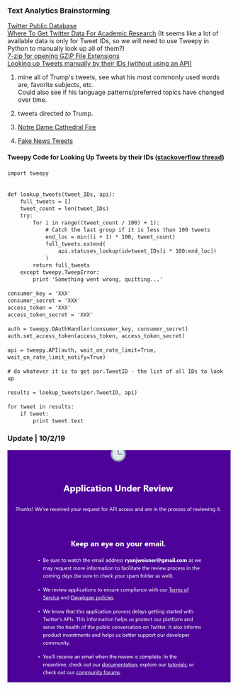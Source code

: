 ### Text Analytics Brainstorming

[Twitter Public Database](https://www.docnow.io/catalog/)  
[Where To Get Twitter Data For Academic Research](https://gwu-libraries.github.io/sfm-ui/posts/2017-09-14-twitter-data)
(It seems like a lot of available data is only for Tweet IDs, so we will need to use Tweepy in Python to manually look up all of them?)  
[7-zip for opening GZIP File Extensions](https://www.7-zip.org/)  
[Looking up Tweets manually by their IDs (without using an API)](https://www.bram.us/2017/11/22/accessing-a-tweet-using-only-its-id-and-without-the-twitter-api/)

1) mine all of Trump's tweets, see what his most commonly used words are, favorite subjects, etc.  
Could also see if his language patterns/preferred topics have changed over time. 

2) tweets directed *to* Trump.

3) [Notre Dame Cathedral Fire](https://digital.library.unt.edu/ark:/67531/metadc1477117/m1/)

4) [Fake News Tweets](https://archive.org/details/fakenews-tweets)

#### Tweepy Code for Looking Up Tweets by their IDs ([stackoverflow thread](https://stackoverflow.com/questions/44581647/retrieving-a-list-of-tweets-using-tweet-id-in-tweepy))
```
import tweepy


def lookup_tweets(tweet_IDs, api):
    full_tweets = []
    tweet_count = len(tweet_IDs)
    try:
        for i in range((tweet_count / 100) + 1):
            # Catch the last group if it is less than 100 tweets
            end_loc = min((i + 1) * 100, tweet_count)
            full_tweets.extend(
                api.statuses_lookup(id=tweet_IDs[i * 100:end_loc])
            )
        return full_tweets
    except tweepy.TweepError:
        print 'Something went wrong, quitting...'

consumer_key = 'XXX'
consumer_secret = 'XXX'
access_token = 'XXX'
access_token_secret = 'XXX'

auth = tweepy.OAuthHandler(consumer_key, consumer_secret)
auth.set_access_token(access_token, access_token_secret)

api = tweepy.API(auth, wait_on_rate_limit=True, wait_on_rate_limit_notify=True)

# do whatever it is to get por.TweetID - the list of all IDs to look up

results = lookup_tweets(por.TweetID, api)

for tweet in results:
    if tweet:
        print tweet.text
```
### Update | 10/2/19   
![Evidently,  you need to submit an application and be approved before using Twitter's API...](https://github.com/rjweisne/Fall2HW/blob/master/wait%20for%20twitter%20API.PNG)
